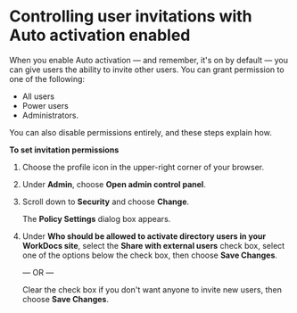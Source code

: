 # Controlling user invitations with Auto activation enabled<a name="control-invites"></a>

When you enable Auto activation — and remember, it's on by default — you can give users the ability to invite other users\. You can grant permission to one of the following:
+ All users
+ Power users
+ Administrators\.

You can also disable permissions entirely, and these steps explain how\.

**To set invitation permissions**

1. Choose the profile icon in the upper\-right corner of your browser\.

1. Under **Admin**, choose **Open admin control panel**\.

1. Scroll down to **Security** and choose **Change**\.

   The **Policy Settings** dialog box appears\.

1. Under **Who should be allowed to activate directory users in your WorkDocs site**, select the **Share with external users** check box, select one of the options below the check box, then choose **Save Changes**\.

   — OR —

   Clear the check box if you don't want anyone to invite new users, then choose **Save Changes**\.